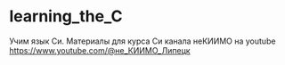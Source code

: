 # learning_the_C
Учим язык Си. Материалы для курса Си канала неКИИМО на youtube
https://www.youtube.com/@не_КИИМО_Липецк
